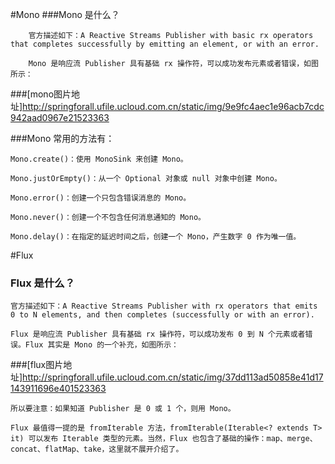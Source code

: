 #Mono
   ###Mono 是什么？ 
    
        官方描述如下：A Reactive Streams Publisher with basic rx operators that completes successfully by emitting an element, or with an error.

        Mono 是响应流 Publisher 具有基础 rx 操作符，可以成功发布元素或者错误，如图所示：

   ###[mono图片地址]http://springforall.ufile.ucloud.com.cn/static/img/9e9fc4aec1e96acb7cdc942aad0967e21523363

   ###Mono 常用的方法有：
    
    Mono.create()：使用 MonoSink 来创建 Mono。
        
    Mono.justOrEmpty()：从一个 Optional 对象或 null 对象中创建 Mono。
        
    Mono.error()：创建一个只包含错误消息的 Mono。
        
    Mono.never()：创建一个不包含任何消息通知的 Mono。
        
    Mono.delay()：在指定的延迟时间之后，创建一个 Mono，产生数字 0 作为唯一值。
#Flux
   ### Flux 是什么？
    官方描述如下：A Reactive Streams Publisher with rx operators that emits 0 to N elements, and then completes (successfully or with an error).

    Flux 是响应流 Publisher 具有基础 rx 操作符，可以成功发布 0 到 N 个元素或者错误。Flux 其实是 Mono 的一个补充，如图所示：
   
   ###[flux图片地址]http://springforall.ufile.ucloud.com.cn/static/img/37dd113ad50858e41d17143911696e401523363
   
    所以要注意：如果知道 Publisher 是 0 或 1 个，则用 Mono。

    Flux 最值得一提的是 fromIterable 方法，fromIterable(Iterable<? extends T> it) 可以发布 Iterable 类型的元素。当然，Flux 也包含了基础的操作：map、merge、concat、flatMap、take，这里就不展开介绍了。